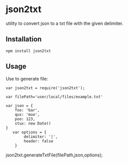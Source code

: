 json2txt
========


utility to convert json to a txt file with the given delimiter.

Installation
------------

    npm install json2txt

Usage
------

Use to generate file:

    var json2txt = require('json2txt');

    var filePath='user/local/files/example.txt'

    var json = {
        foo: 'bar',
        qux: 'moo',
        poo: 123,
        stux: new Date()
    }
       var options = {
            delimiter: '|',
            header: false
        }

json2txt.generateTxtFile(filePath,json,options);



